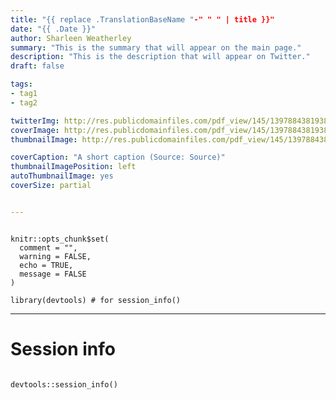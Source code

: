 ```yaml
---
title: "{{ replace .TranslationBaseName "-" " " | title }}"
date: "{{ .Date }}"
author: Sharleen Weatherley
summary: "This is the summary that will appear on the main page."
description: "This is the description that will appear on Twitter."
draft: false

tags:
- tag1
- tag2

twitterImg: http://res.publicdomainfiles.com/pdf_view/145/13978843819386.jpg
coverImage: http://res.publicdomainfiles.com/pdf_view/145/13978843819386.jpg
thumbnailImage: http://res.publicdomainfiles.com/pdf_view/145/13978843819386.jpg

coverCaption: "A short caption (Source: Source)"
thumbnailImagePosition: left
autoThumbnailImage: yes
coverSize: partial


---
```


```{r setup, echo = FALSE, warning = FALSE, message = FALSE}

knitr::opts_chunk$set(
  comment = "",
  warning = FALSE,
  echo = TRUE,
  message = FALSE
)

library(devtools) # for session_info()

```

<hr>

# Session info

```{r reproducibility, echo = FALSE}

devtools::session_info()

```
